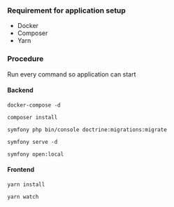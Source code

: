 ### Requirement for application setup
* Docker
* Composer
* Yarn

### Procedure
Run every command so application can start
#### Backend
`docker-compose -d`

`composer install`

`symfony php bin/console doctrine:migrations:migrate`

`symfony serve -d`

`symfony open:local`


#### Frontend
`yarn install`

`yarn watch`
